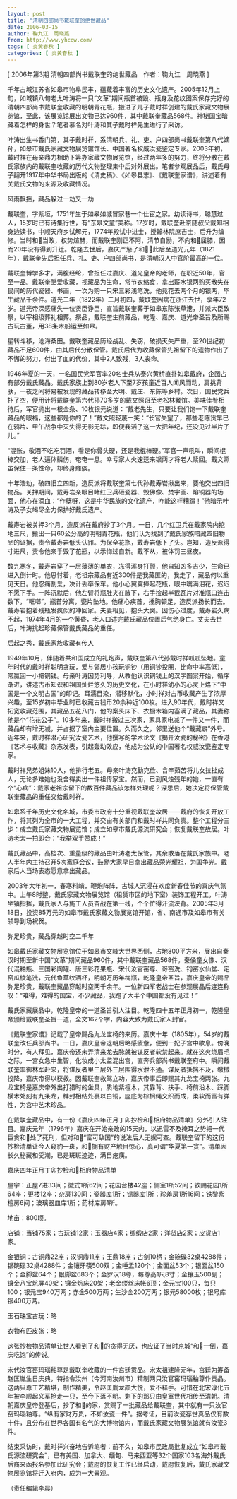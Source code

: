 ```yaml
---
layout: post
title: "清朝四部尚书戴联奎的绝世藏品"
date: 2006-03-15
author: 鞠九江　周晓燕
from: http://www.yhcqw.com/
tags: [ 炎黄春秋 ]
categories: [ 炎黄春秋 ]
---
```



[ 2006年第3期 清朝四部尚书戴联奎的绝世藏品　作者：鞠九江　周晓燕 ]


千年古城江苏省如皋市物阜民丰，蕴藏着丰富的历史文化遗产。2005年12月上旬，如城镇八旬老太叶涛将一只“文革”期间瓶首被毁、瓶身及花纹图案保存完好的清朝四部尚书戴联奎收藏的明朝青花瓶，搬进了儿子戴时祥创建的戴氏家藏文物展览馆，至此，该展览馆展出文物已达960件，其中戴联奎藏品568件。神秘国宝暗藏着怎样的身世？笔者慕名对叶涛和其子戴时祥先生进行了采访。


叶涛出生书香门第，其子戴时祥，系清朝兵、礼、吏、户四部尚书戴联奎第八代嫡孙，如皋市戴氏家藏文物展览馆馆长、中国著名权威汝瓷鉴定专家。2003年初，戴时祥在母亲鼎力相助下筹办家藏文物展览馆，经过两年多的努力，终将分散在戴氏家族内的戴联奎收藏的历代文物整理集中后对外展出。笔者参观展品后，戴氏母子翻开1917年中华书局出版的《清史稿》、《如皋县志》、《戴联奎家谱》，讲述着有关戴氏文物的来源及收藏情况。

风雨飘摇，藏品躲过一劫又一劫


戴联奎，字紫垣，1751年生于如皋如城冒家巷一个仕宦之家。幼读诗书，聪慧过人，15岁时已有诗集行世，有“东皋文童”美称。17岁时，戴联奎赴京随叔父戴知相身边读书，中顺天府乡试解元，1774年殿试中进士，授翰林院庶吉士，后升为编修。当时和当政，权势煊赫，而戴联奎刚正不阿，清节自励，不向和屈膝，因而20年没有得到升迁。乾隆去世后，嘉庆严惩了和，此后至道光元年（1821年），戴联奎先后担任兵、礼、吏、户四部尚书，是清朝汉人中官阶最高的一位。


戴联奎博学多才，满腹经纶，曾担任过嘉庆、道光皇帝的老师，在职近50年，官至一品。戴联奎酷爱收藏，视藏品为生命，常节衣缩食，拿出薪水银两购买散失在民间的历代瓷器、书画，一次为购一只宋三彩浅笔洗，他竟花去两个月的银两，毕生藏品千余件。道光二年（1822年）二月初四，戴联奎因病在浙江去世，享年72岁。道光帝深感痛失一位贤臣诤臣，宣旨戴联奎葬于如皋东陈张草港，并派大臣致祭，以宰相级葬礼相葬。祭品，戴联奎生前藏品，乾隆、嘉庆、道光帝圣旨及所赐古玩古董，用38条木船运至如皋。


星转斗移，沧海桑田。戴联奎藏品历经战乱、失窃，破损灭失严重，至20世纪初藏品不足600件，由其后代分散保管。戴氏后代为收藏保管先祖留下的遗物作出了不懈的努力，付出了血的代价，其中2人致残，3人丧命。


1946年夏的一天，一名国民党军官率20名士兵从泰兴黄桥直扑如皋戴府，企图占有部分戴氏藏品。戴氏家族上到80岁老人下至7岁孩童近百人闻风而动，肩挑背驮，一夜之间将易被发现的藏品转移至大明、戴庄、东陈等乡村。次日，国民党兵扑了空，便用计将戴联奎第六代孙70多岁的戴文照诳至老松林餐馆。美味佳肴相待后，军官抛出一根金条、10枚银元说道：“戴老先生，只要让我们饱一下戴联奎藏品的眼福，这些都是你的了！”戴文照轻蔑一笑：“长官失望了，那些老陈货早已在鸦片、甲午战争中灭失得无影无踪，即便我活了这一大把年纪，还没见过半片子儿。”


“混账，敬酒不吃吃罚酒，看是你骨头硬，还是我棍棒硬。”军官一声吼叫，瞬间棍棒交加，老人遍体鳞伤，奄奄一息。幸亏家人火速送来银两才将老人赎回。戴文照虽保住一条性命，却终身瘫痪。


十年浩劫，破四旧立四新，造反派将戴联奎第七代孙戴寿岩揪出来，要他交出四旧物品。关押期间，戴寿岩亲眼目睹红卫兵砸瓷器、毁佛像、焚字画、熔铜器的场面，他心在滴血：“作孽呀，这是中华民族的文化遗产，咋能这样糟蹋！”他暗示叶涛及子女竭尽全力保护好戴氏遗产。


戴寿岩被关押3个月，造反派在戴府抄了3个月。一日，几个红卫兵在戴家院内挖地三尺，搬出一只60公分高的明朝青花瓶，他们认为找到了戴氏家族暗藏四旧物品的证据，责令戴寿岩低头认罪。为保全花瓶，戴寿岩低下了头。岂知，造反派得寸进尺，责令他亲手毁了花瓶，以示悔过自新。戴不从，被体罚三昼夜。


数九寒冬，戴寿岩穿了一层薄薄的单衣，冻得浑身打颤，他自知凶多吉少，生命已进入倒计时。他思忖着，老祖宗藏品有近300件是我藏匿的，我走了，藏品何以重见天日。他忍痛割爱，决计丢卒保车。他小心翼翼捧起花瓶，眼中噙满泪花，迟迟不愿下手。一阵沉默后，他左臂将瓶肚夹在腋下，右手捡起半截瓦片对准瓶口连击数下，“哐啷”，瓶首分离，瓷片坠地。他痛心疾首，捶胸顿足，造反派扬长而去。戴寿岩抱着残瓶发疯似的冲回家。夫妻相见，抱头大哭。因伤心过度，戴寿岩久病不起，1974年4月的一个黄昏，老人口述完戴氏藏品位置后气绝身亡。丈夫去世后，叶涛挑起珍藏保管戴氏藏品的重任。

后起之秀，戴氏家族收藏有传人


1949年10月，伴随着共和国成立的礼炮声，戴联奎第八代孙戴时祥呱呱坠地。童年时代的戴时祥聪明贪玩，爱与邻居小孩玩铜钞（用铜钞投圈，比命中率高低），常赢回一小把铜钱。母亲叶涛因势利导，从教他认识铜钱上的汉字图案开始，循序渐进，讲述古币知识和祖国灿烂悠久的历史文化，在小时祥幼小的心灵上烙下“中国是一个文明古国”的印记。耳濡目染，潜移默化，小时祥对古币收藏产生了浓厚兴趣，至15岁初中毕业时已收藏古钱币20余种近100枚。进入90年代，戴时祥又拓宽收藏范围，其藏品五花八门，他的案头床下、衣橱木箱内塞满了藏品，其妻称他是个“花花公子”。10多年来，戴时祥搬过三次家，家具家电减了一件又一件，而藏品却有增无减，并占据了室内主要位置。久而久之，邻里送他个“戴藏癖”外号。近年来，戴时祥潜心研究汝瓷艺术，他撰写的学术论文《揭开汝瓷的秘密》在香港《艺术与收藏》杂志发表，引起轰动效应，他成为公认的中国著名权威汝瓷鉴定专家。


戴时祥兄弟姐妹10人，他排行老五。母亲叶涛克勤克俭、含辛茹苦将儿女拉扯成人，无论多难她也没舍得卖出一件祖传家宝。然而，已到风烛残年的她，一直有个“心病”：戴家老祖宗留下的数百件藏品该怎样处理呢？深思后，她决定将保管戴联奎藏品的重任交给戴时祥。


如皋系千年历史文化名城，市委市政府十分重视戴联奎故居——戴府的恢复开放工作，将其列为全市的一大工程，并交由有关部门和戴时祥共同负责。整个工程分三步：成立戴氏家藏文物展览馆；成立如皋市戴氏源流研究会；恢复戴联奎故居。叶涛老太一拍即合：“我举双手赞成！”


戴氏藏品中，高档次、重量级的藏品由叶涛老太保管，其余散落在戴氏家族中。老人半年内主持召开5次家庭会议，鼓励大家早日拿出藏品荣光耀祖，为国争光。戴家后人当场表态愿意拿出藏品。


2003年大年初一，春寒料峭，鞭炮阵阵，古城人沉浸在欢度新春佳节的喜庆气氛中。上午8时整，戴氏家藏文物展览馆（租赁市区的地下室）装饰工程开工，叶涛坐镇指挥，戴氏家人与施工人员奋战在第一线，个个忙得汗流浃背。2005年3月18日，投资85万元的如皋市戴氏家藏文物展览馆开馆，省、南通市及如皋市有关领导到场祝贺。

弥足珍贵，藏品穿越时空二千年


如皋戴氏家藏文物展览馆位于如皋市文峰大世界西侧，占地800平方米，展出自秦汉时期至新中国“文革”期间藏品960件，其中戴联奎藏品568件。秦俑童女像、汉代混釉瓶、三国彩陶罐、唐三彩花果瓶、宋代汝官窑尊、哥窑洗、钧窑水仙盆、定窑瓜棱笔洗，元代鱼草纹酒杯，明朝万历年梅瓶，乾隆皇帝圣旨，嘉庆皇帝的赐品弥足珍贵，戴联奎藏品穿越时空两千余年。一位新四军老战士在参观展品后连连称叹：“难得，难得的国宝，不少藏品，我跑了大半个中国都没有见过！”

戴氏家藏展品中，乾隆皇帝的一道圣旨引人注目。乾隆四十五年正月初一，乾隆皇帝颁给戴联奎圣旨一道，全文162个字，内容大致为戴氏家人封官。


《戴联奎家谱》记载了皇帝赐品九龙宝椅的来历。嘉庆十年（1805年），54岁的戴联奎改任兵部尚书。一日，嘉庆皇帝退朝后略感疲惫，便到一妃子宫中歇息。傍晚时分，有人拜见，嘉庆帝还未弄清来龙去脉就被谋反者软禁起来。就在这火烧眉毛之际，一宫女急中生智，化妆成小太监混出宫，直奔兵部尚书戴联奎府中。瞬间戴联奎率御林军赶来，将谋反者里三层外三层围得水泄不通。谋反者抵挡不及，缴械投降，嘉庆帝得以获救。因戴联奎救驾立功，嘉庆帝事后即赐其九龙宝椅两张。九龙宝椅是嘉庆帝外出打猎时的坐具，质地紫檀木，其靠背、扶手、椅前沿木、踩脚横木处刻有九条龙，榫封相结处裹以白铜，座底为棕榈绳交织而成，柔软而富有弹性，为宫中艺术珍品。


在戴联奎藏品中，有一份《嘉庆四年正月丁卯抄检和相府物品清单》分外引人注目。嘉庆元年（1796年）嘉庆在开始亲政的15天内，以迅雷不及掩耳之势把一代巨贪和处了死刑，但对和“富可敌国”的说法后人无据可查。戴联奎留下的这份抄检清单让今人窥豹一斑，和拥有财产触目惊心，真可谓“华夏第一贪”。清单因长久秘藏和受潮，已是斑斑迹迹，满目疮痍。

嘉庆四年正月丁卯抄检和相府物品清单


屋宇：正屋7进33间；徽式1所62间；花园台楼42座；侧室1所52间；钦赐花园1所64座；更楼12座；杂房130间；瓷器库1所；锡器库1所；珍羞房1所16间；铁黎紫檀房6间；玻璃器皿库1所；药材库房1所。

地亩：800顷。

店铺：当铺75家；古玩铺12家；玉器店4家；绸缎店2家；洋货店2家；皮货店1家。


金银铜：古铜鼎22座；汉铜鼎11座；王鼎18座；古剑10柄；金碗碟32桌4288件；银碗碟32桌4288件；金镶牙筷500双；金唾盂120个；金面盆53个；银面盆150个；金脚盆64个；银脚盆683个；金罗汉18尊，每尊高1尺8寸；金镶玉500副；镶金八宝炕屏40架；镶金炕床20架；老金缕丝床帐6顶；金元宝100只，每只100；银元宝940万两；赤金500万两；生沙金200万两；银元58000枚；银号库银400万两。

玉石珠宝古玩：略

衣物布匹皮张：略

这张抄检物品清单让世人看到了和的贪得无厌，也应证了当时京城“和一倒，嘉庆吃饱”的传说。


宋代汝官窑玛瑙釉尊是戴联奎收藏的一件宫廷贡品。宋太祖建隆元年，宫廷为筹备赵匡胤生日庆典，特指令汝州（今河南汝州市）精制两只汝官窑玛瑙釉尊作贡品。这两只尊工艺精堪，制作精美，令赵匡胤龙颜大悦，爱不释手。可惜在北宋淳化五年被李顺起义军抢走一只，至今下落不明。剩下的那只由皇室世代相传至清朝。清朝嘉庆皇帝登基后，抄了和的家，赏赐了一批藏品给戴联奎，其中就有一只汝官窑玛瑙釉尊。“纵有家财万贯，不如汝瓷一件”。据考证，目前汝瓷存世真品仅有数十件，且分布在世界各国有名气的大博物馆内，而戴氏家藏文物展览馆就有汝瓷3件。


结束采访时，戴时祥兴奋地告诉笔者：前不久，如皋市民政局批复成立“如皋市戴氏源流研究会”，已有美国、加拿大、缅甸、马来西亚等32个国家103名海外戴氏后裔来函报名参加此研究会；戴府的恢复工作已经启动，戴府恢复后，戴氏家藏文物展览馆将迁入府内，成为一大景观。

（责任编辑李晨）


